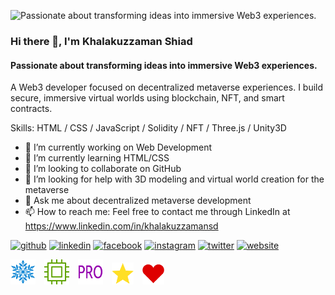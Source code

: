 ![Passionate about transforming ideas into immersive Web3 experiences.](https://khalakuzzamanshiad.odoo.com/web/image/906-8be4d824/image-upscaled%20%287%29.webp)

### Hi there 👋, I'm Khalakuzzaman Shiad
#### Passionate about transforming ideas into immersive Web3 experiences.

A Web3 developer focused on decentralized metaverse experiences. I build secure, immersive virtual worlds using blockchain, NFT, and smart contracts.

Skills: HTML / CSS / JavaScript / Solidity / NFT / Three.js / Unity3D

- 🔭 I’m currently working on Web Development 
- 🌱 I’m currently learning HTML/CSS 
- 👯 I’m looking to collaborate on GitHub 
- 🤔 I’m looking for help with 3D modeling and virtual world creation for the metaverse 
- 💬 Ask me about decentralized metaverse development 
- 📫 How to reach me: Feel free to contact me through LinkedIn at https://www.linkedin.com/in/khalakuzzamansd  


[<img src='https://cdn.jsdelivr.net/npm/simple-icons@3.0.1/icons/github.svg' alt='github' height='40'>](https://github.com/https://github.com/khalakuzzamanshiad)  [<img src='https://cdn.jsdelivr.net/npm/simple-icons@3.0.1/icons/linkedin.svg' alt='linkedin' height='40'>](https://www.linkedin.com/in/https://www.linkedin.com/in/khalakuzzamansd/)  [<img src='https://cdn.jsdelivr.net/npm/simple-icons@3.0.1/icons/facebook.svg' alt='facebook' height='40'>](https://www.facebook.com/https://www.facebook.com/khalakuzzamanshiad)  [<img src='https://cdn.jsdelivr.net/npm/simple-icons@3.0.1/icons/instagram.svg' alt='instagram' height='40'>](https://www.instagram.com/https://www.instagram.com/khalakuzzamanshiad/)  [<img src='https://cdn.jsdelivr.net/npm/simple-icons@3.0.1/icons/twitter.svg' alt='twitter' height='40'>](https://twitter.com/https://x.com/khalakuzzamansd)  [<img src='https://cdn.jsdelivr.net/npm/simple-icons@3.0.1/icons/icloud.svg' alt='website' height='40'>](https://khalakuzzamanshiad.odoo.com/)  

<a href='https://archiveprogram.github.com/'><img src='https://raw.githubusercontent.com/acervenky/animated-github-badges/master/assets/acbadge.gif' width='40' height='40'></a> <a href='https://docs.github.com/en/developers'><img src='https://raw.githubusercontent.com/acervenky/animated-github-badges/master/assets/devbadge.gif' width='40' height='40'></a> <a href='https://github.com/pricing'><img src='https://raw.githubusercontent.com/acervenky/animated-github-badges/master/assets/pro.gif' width='40' height='40'></a> <a href='https://stars.github.com/'><img src='https://raw.githubusercontent.com/acervenky/animated-github-badges/master/assets/starbadge.gif' width='35' height='35'></a> <a href='https://docs.github.com/en/github/supporting-the-open-source-community-with-github-sponsors'><img src='https://raw.githubusercontent.com/acervenky/animated-github-badges/master/assets/sponsorbadge.gif' width='35' height='35'></a> 

